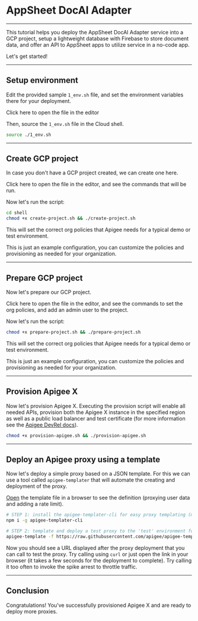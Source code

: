 # AppSheet DocAI Adapter

---

This tutorial helps you deploy the AppSheet DocAI Adapter service into a GCP project, setup a lightweight database with Firebase to store document data, and offer an API to AppSheet apps to utilize service in a no-code app.

Let's get started!

---

## Setup environment

Edit the provided sample `1_env.sh` file, and set the environment variables there for your deployment.

Click <walkthrough-editor-open-file filePath="1_env.sh">here</walkthrough-editor-open-file> to open the file in the editor

Then, source the `1_env.sh` file in the Cloud shell.

```sh
source ./1_env.sh
```
---

## Create GCP project

In case you don't have a GCP project created, we can create one here.

Click <walkthrough-editor-open-file filePath="./shell/create-project.sh">here</walkthrough-editor-open-file> to open the file in the editor, and see the commands that will be run.

Now let's run the script:

```sh
cd shell
chmod +x create-project.sh && ./create-project.sh
```

This will set the correct org policies that Apigee needs for a typical demo or test environment.

<walkthrough-footnote>This is just an example configuration, you can customize the policies and provisioning as needed for your organization.</walkthrough-footnote>

---

## Prepare GCP project

Now let's prepare our GCP project.  

Click <walkthrough-editor-open-file filePath="./shell/prepare-project.sh">here</walkthrough-editor-open-file> to open the file in the editor, and see the commands to set the org policies, and add an admin user to the project.

Now let's run the script:

```sh
chmod +x prepare-project.sh && ./prepare-project.sh
```

This will set the correct org policies that Apigee needs for a typical demo or test environment.

<walkthrough-footnote>This is just an example configuration, you can customize the policies and provisioning as needed for your organization.</walkthrough-footnote>

---

## Provision Apigee X

Now let's provision Apigee X. Executing the provision script will enable all needed APIs, provision both the Apigee X instance in the specified region as well as a public load balancer and test certificate (for more information see the [Apigee DevRel docs](https://github.com/apigee/devrel/tree/main/tools/apigee-x-trial-provision)).

```sh
chmod +x provision-apigee.sh && ./provision-apigee.sh
```

---

## Deploy an Apigee proxy using a template

Now let's deploy a simple proxy based on a JSON template. For this we can use a tool called `apigee-templater` that will automate the creating and deployment of the proxy.

[Open](https://raw.githubusercontent.com/apigee/apigee-templater/main/examples/users.json) the template file in a browser to see the definition (proxying user data and adding a rate limit).

```sh
# STEP 1: install the apigee-templater-cli for easy proxy templating (more information at github.com/apigee/apigee-templater)
npm i -g apigee-templater-cli

# STEP 2: template and deploy a test proxy to the 'test' environment for user data
apigee-template -f https://raw.githubusercontent.com/apigee/apigee-templater/main/examples/users.json -d -e test
```

Now you should see a URL displayed after the proxy deployment that you can call to test the proxy. Try calling using `curl` or just open the link in your browser (it takes a few seconds for the deployment to complete). Try calling it too often to invoke the spike arrest to throttle traffic.

---

## Conclusion
<walkthrough-conclusion-trophy></walkthrough-conclusion-trophy>

Congratulations! You've successfully provisioned Apigee X and are ready to deploy more proxies.

<walkthrough-inline-feedback></walkthrough-inline-feedback>